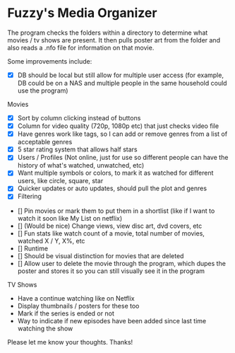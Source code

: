 # Fuzzy's Media Organizer

The program checks the folders within a directory to determine what movies / tv shows are present. It then pulls poster art from the folder and also reads a .nfo file for information on that movie.

Some improvements include:

- [x] DB should be local but still allow for multiple user access (for example, DB could be on a NAS and multiple people in the same household could use the program)

Movies

- [x] Sort by column clicking instead of buttons
- [x] Column for video quality (720p, 1080p etc) that just checks video file
- [x] Have genres work like tags, so I can add or remove genres from a list of acceptable genres
- [x] 5 star rating system that allows half stars
- [x] Users / Profiles (Not online, just for use so different people can have the history of what's watched, unwatched, etc)
- [x] Want multiple symbols or colors, to mark it as watched for different users, like circle, square, star
- [x] Quicker updates or auto updates, should pull the plot and genres
- [x] Filtering
- [] Pin movies or mark them to put them in a shortlist (like if I want to watch it soon like My List on netflix)
- [] (Would be nice) Change views, view disc art, dvd covers, etc
- [] Fun stats like watch count of a movie, total number of movies, watched X / Y, X%, etc
- [] Runtime
- [] Should be visual distinction for movies that are deleted
- [] Allow user to delete the movie through the program, which dupes the poster and stores it so you can still visually see it in the program

TV Shows

- Have a continue watching like on Netflix
- Display thumbnails / posters for these too
- Mark if the series is ended or not
- Way to indicate if new episodes have been added since last time watching the show

Please let me know your thoughts. Thanks!
